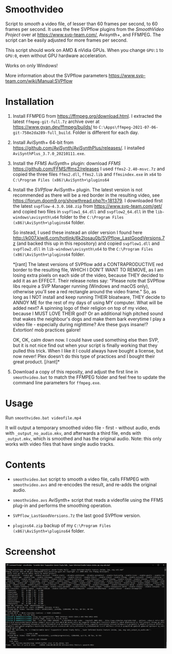 # Smoothvideo
Script to *smooth* a video file, of lesser than 60 frames per second, to 60 frames per second. It uses the free SVPflow plugins from the *SmoothVideo Project* over at https://www.svp-team.com/, Avisynth+, and FFMPEG. The script can be easily adjusted for more frames per second.

This script should work on AMD & nVidia GPUs. When you change `GPU:1` to `GPU:0`, even without GPU hardware acceleration.

Works on only Windows!

More information about the SVPflow parameters https://www.svp-team.com/wiki/Manual:SVPflow

# Installation

1. Install FFMPEG from https://ffmpeg.org/download.html.  I extracted the latest `ffmpeg-git-full.7z` archive over at https://www.gyan.dev/ffmpeg/builds/ to `C:\Apps\ffmpeg-2021-07-06-git-758e2da289-full_build`. Folder is different for each day.
2. Install AviSynth+ 64-bit from https://github.com/AviSynth/AviSynthPlus/releases/.  I installed `AviSynthPlus_3.7.0_20210111.exe`.
3. Install the *FFMS* AviSynth+ plugin: download *FFMS* https://github.com/FFMS/ffms2/releases  I used `ffms2-2.40-msvc.7z` and copied the three files `ffms2.dll`, `ffms2.lib` and `ffmsindex.exe` in `x64` to `C:\Program Files (x86)\AviSynth+\plugins64`
4. Install the *SVPflow* AviSynth+ plugin. The latest version is not recommended as there will be a red border in the resulting video, see https://forum.doom9.org/showthread.php?t=181379. I downloaded first the latest `svpflow-4.3.0.168.zip` from https://www.svp-team.com/get/ and copied two files in `svpflow1_64.dll` and `svpflow2_64.dll` in the `lib-windows\avisynth\x64` folder to the `C:\Program Files (x86)\AviSynth+\plugins64` folder. 
   
	So instead, I used these instead an older version I found here http://k007.kiwi6.com/hotlink/6k2losau0b/SVPflow_LastGoodVersions.7z (and backed this up in this repository) and copied `svpflow1.dll` and `svpflow2.dll` in `lib-windows\avisynth\x64` to the `C:\Program Files (x86)\AviSynth+\plugins64` folder. 
   
	*[rant]
	The latest versions of SVPflow add a CONTRAPRODUCTIVE red border to the resulting file, WHICH I DON'T WANT TO REMOVE, as I am losing extra pixels on each side of the video, because THEY decided to add it as an EFFECT. Their release notes say: "Please note that SVPflow libs require a SVP Manager running (Windows and macOS only), otherwise you'll see a red rectangle around the video frame."  So, as long as I NOT install and keep running THEIR bloatware, THEY decide to ANNOY ME for the rest of my days of using MY computer. What will be added next? A spinning logo of their religion on top of my video, because I MUST LOVE THEIR god?  Or an additional high pitched sound that wakes the neighbour's dogs and make them bark everytime I play a video file - especially during nighttime?  Are these guys insane!?  Extortion! mob practices galore!

	OK, OK, calm down now. I could have used something else then SVP, but it is not nice find out when your script is finally working that they pulled this trick.  When I like it I could always have bought a license, but now never! Plex doesn't do this type of practices and I bought their great product.
	[/rant]*
   
5. Download a copy of this reposity, and adjust the first line in `smoothvideo.bat` to match the FFMPEG folder and feel free to update the command line parameters for `ffmpeg.exe`.

# Usage

Run `smoothvideo.bat videofile.mp4`

It will output a temporary smoothed video file - first - without audio, ends with `_output_no_audio.mkv`, and afterwards a third file, ends with `_output.mkv`, which is smoothed and has the original audio.  Note: this only works with video files that have single audio tracks.

# Contents

* `smoothvideo.bat` script to smooth a video file, calls FFMPEG with `smoothvideo.avs` and re-encodes the result, and re-adds the original audio.
 
* `smoothvideo.avs` AviSynth+ script that reads a videofile using the FFMS plug-in and performs the smoothing operation.

* `SVPflow_LastGoodVersions.7z` the last good SVPflow version.

* `plugins64.zip` backup of my `C:\Program Files (x86)\AviSynth+\plugins64` folder. 

# Screenshot

![screenshot](https://raw.githubusercontent.com/bjaan/smoothvideo/master/screenshot.png)
